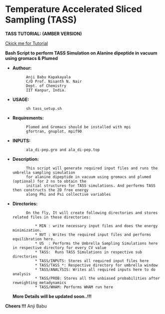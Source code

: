 
# Temperature Accelerated Sliced Sampling (TASS)

**TASS TUTORIAL: (AMBER VERSION)**

[Ckick me for Tutorial](https://sites.google.com/view/the-nnn-group/tutorials/tass)
    
 
**Bash Script to perform TASS Simulation on Alanine dipeptide in vacuum using gromacs & Plumed**

* **Authour:**
            
            Anji Babu Kapakayala
            C/O Prof. Nisanth N. Nair
            Dept. of Chemistry
            IIT Kanpur, India.
                      
* **USAGE:**

            sh tass_setup.sh
             
* **Requirements:**

            Plumed and Gromacs should be installed with mpi
            gfortran, gnuplot, mpif90

* **INPUTS:**

            ala_di-pep.gro and ala_di-pep.top
                          
             
* **Description:**

            This script will generate required input files and runs the umbrella sampling simulation
            for alanine dipeptide in vacuum using gromacs and plumed (optional) for 2 ns to obtain the
		    initial structures for TASS simulations. And performs TASS then constructs the 2D free energy 
   		    along Phi and Psi collective variables
             
* **Directories:**

            On the fly, It will create following directories and stores related files in those directories:
             
                * MIN : write necessary input files and does the energy minimization.
                * NVT : Writes the required input files and performs equilibration here.
	            * US  : Performs the Umbrella Sampling Simulations here in respective directory for every CV value
	            * TASS:  Runs TASS Simulations in respective sub directories
	            * TASS/INPUTS: Stores all required input files here
	            * TASS/TASS_*: Respective directory for umbrella window        
	            * TASS/ANALYSIS: Writes all required inputs here to do analysis 
	            * TASS/PROB: Stores all the unbiased probabilities after reweighting metadynamics
	            * TASS/WHAM: Performs WHAM run here 


  **More Details will be updated soon..!!!**
 
 **Cheers !!!**
 Anji Babu
